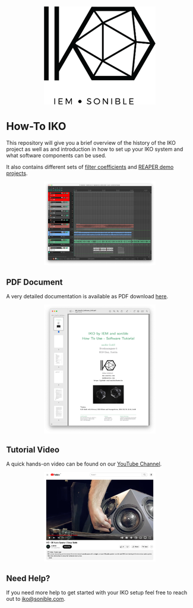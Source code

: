 <p align="center">
<img src="assets/IKO_Logo.png" width="300" alt="The IKO logo">
</p>

# How-To IKO

This repository will give you a brief overview of the history of the IKO project as well as and introduction in how to
set up your IKO system and what software components can be used.

It also contains different sets of [filter coefficients](IKOFilter) and [REAPER demo projects](/IKOReaperProjects).

<p align="center">
<img src="assets/Screenshot-Reaper.png" width="300" alt="A screenshot of the IKO video on YouTube">
</p>

## PDF Document

A very detailed documentation is available as PDF
download [here](IKOTutorials/IKOHowToSoftware/IKO_HowTo_Software_0.05.pdf).

<p align="center">
<img src="assets/Screenshot-PDF.png" width="300" alt="A screenshot of the IKO video on YouTube">
</p>

## Tutorial Video

A quick hands-on video can be found on our [YouTube Channel](https://www.youtube.com/watch?v=c0RivAnQSxE&t=83s).

<p align="center">
<img src="assets/Screenshot-Youtube.png" width="300" alt="A screenshot of the IKO video on YouTube">
</p>

## Need Help?

If you need more help to get started with your IKO setup feel free to reach out
to [iko@sonible.com](mailto:iko@sonible.com).


